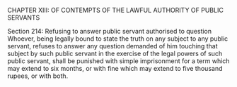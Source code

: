 CHAPTER XIII: OF CONTEMPTS OF THE LAWFUL AUTHORITY OF PUBLIC SERVANTS

Section 214: Refusing to answer public servant authorised to question
Whoever, being legally bound to state the truth on any subject to any public servant, refuses to answer any question demanded of him touching that subject by such public servant in the exercise of the legal powers of such public servant, shall be punished with simple imprisonment for a term which may extend to six months, or with fine which may extend to five thousand rupees, or with both.

